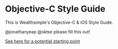 # Objective-C Style Guide

This is Wealthsimple's Objective-C & iOS Style Guide.

@jonathanyeap @sktse please fill this out!

[See here for a potential starting point](https://github.com/github/objective-c-style-guide)
